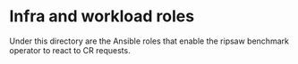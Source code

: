 # Infra and workload roles
Under this directory are the Ansible roles that enable the ripsaw benchmark operator to react to CR requests.
